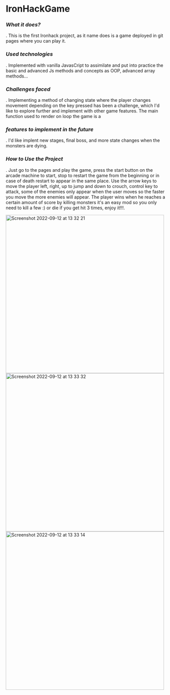 # IronHackGame

### ___What it does?___
  . This is the first Ironhack project, as it name does is a game deployed in git pages where you can play it.

### ***Used technologies***
  . Implemented with vanilla JavasCript to assimilate and put into practice the basic and advanced Js methods and concepts as OOP, advanced array          methods... 

### ***Challenges faced***
  . Implementing a method of changing state where the player changes movement depending on the key pressed has been a challenge, which I'd like to explore further and implement with other game features.
The main function used to render on loop the game is a  


### ***features to implement in the future***
 . I'd like implent new stages, final boss, and more state changes when the monsters are dying.
 
###  ***How to Use the Project***
 . Just go to the pages and play the game, press the start button on the arcade machine to start, stop to restart the game from the beginning or in case of death restart to appear in the same place. 
Use the arrow keys to move the player left, right, up to jump and down to crouch, control key to attack, some of the enemies only appear when the user moves so the faster you move the more enemies will appear. The player wins when he reaches a certain amount of score by killing monsters it's an easy mod so you only need to kill a few :) or die if you get hit 3 times, enjoy it!!!.

<img width="500" alt="Screenshot 2022-09-12 at 13 32 21" src="https://user-images.githubusercontent.com/66803474/189879176-b4e1bdf2-c6f6-4863-96dd-8ba10697f613.png">

<img width="500" alt="Screenshot 2022-09-12 at 13 33 32" src="https://user-images.githubusercontent.com/66803474/189879218-8aa5f6a9-8c3f-4be3-8eab-d35f703109c6.png">

<img width="500" alt="Screenshot 2022-09-12 at 13 33 14" src="https://user-images.githubusercontent.com/66803474/189879238-13a1d447-322b-47c6-8d42-a1bb180dfae8.png">
